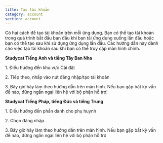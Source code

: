 ```yaml
---
title: Tạo tài khoản
category: account
section: account
---
```

Có hai cách để tạo tài khoản trên mỗi ứng dụng. Bạn có thể tạo tài khoản trong quá trình bắt đầu ban đầu khi bạn tải ứng dụng xuống lần đầu hoặc bạn có thể tạo sau khi sử dụng ứng dụng lần đầu. Các hướng dẫn này dành cho việc tạo tài khoản sau khi bạn có thể truy cập màn hình chính.

**Studycat Tiếng Anh và tiếng Tây Ban Nha**

1\. Điều hướng đến khu vực Cài đặt

2\. Tiếp theo, nhấp vào nút đăng nhập/tạo tài khoản

3\. Bây giờ hãy làm theo hướng dẫn trên màn hình. Nếu bạn gặp bất kỳ vấn đề nào, đừng ngần ngại liên hệ với bộ phận hỗ trợ!

**Studycat Tiếng Pháp, tiếng Đức và tiếng Trung**

1\. Điều hướng đến phần dành cho phụ huynh

2\. Chọn đăng nhập

3\. Bây giờ hãy làm theo hướng dẫn trên màn hình. Nếu bạn gặp bất kỳ vấn đề nào, đừng ngần ngại liên hệ với bộ phận hỗ trợ